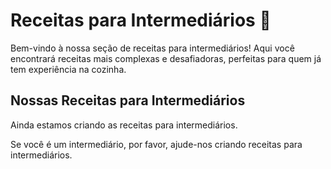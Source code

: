 # Receitas para Intermediários 🥄

Bem-vindo à nossa seção de receitas para intermediários! Aqui você encontrará receitas mais complexas e desafiadoras, perfeitas para quem já tem experiência na cozinha.

## Nossas Receitas para Intermediários

Ainda estamos criando as receitas para intermediários.

Se você é um intermediário, por favor, ajude-nos criando receitas para intermediários.

